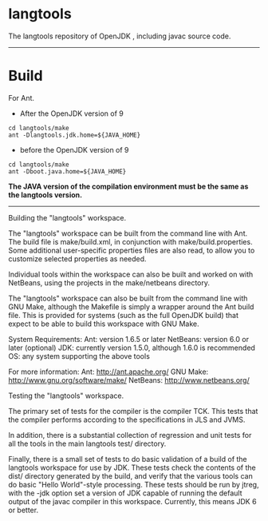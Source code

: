 # langtools
The langtools repository of OpenJDK , including javac source code.

----

# Build

For Ant.

* After the OpenJDK version of 9

```
cd langtools/make
ant -Dlangtools.jdk.home=${JAVA_HOME}
```
* before the OpenJDK version of 9

```
cd langtools/make
ant -Dboot.java.home=${JAVA_HOME}
```

**The JAVA version of the compilation environment must be the same as the langtools version.**

----

Building the "langtools" workspace.

The "langtools" workspace can be built from the command line with Ant.
The build file is make/build.xml, in conjunction with make/build.properties.
Some additional user-specific properties files are also read, to allow
you to customize selected properties as needed.

Individual tools within the workspace can also be built and worked on
with NetBeans, using the projects in the make/netbeans directory.

The "langtools" workspace can also be built from the command line with
GNU Make, although the Makefile is simply a wrapper around the Ant
build file. This is provided for systems (such as the full OpenJDK build)
that expect to be able to build this workspace with GNU Make.

System Requirements:
  Ant:      version 1.6.5 or later
  NetBeans: version 6.0 or later (optional)
  JDK:      currently version 1.5.0, although 1.6.0 is recommended
  OS:       any system supporting the above tools

For more information:
  Ant:      http://ant.apache.org/
  GNU Make: http://www.gnu.org/software/make/
  NetBeans: http://www.netbeans.org/


Testing the "langtools" workspace.

The primary set of tests for the compiler is the compiler TCK. This
tests that the compiler performs according to the specifications in
JLS and JVMS.

In addition, there is a substantial collection of regression and unit
tests for all the tools in the main langtools test/ directory.

Finally, there is a small set of tests to do basic validation of a build
of the langtools workspace for use by JDK. These tests check the contents
of the dist/ directory generated by the build, and verify that the various
tools can do basic "Hello World"-style processing. These tests should be
run by jtreg, with the -jdk option set a version of JDK capable of running
the default output of the javac compiler in this workspace. Currently, 
this means JDK 6 or better.
